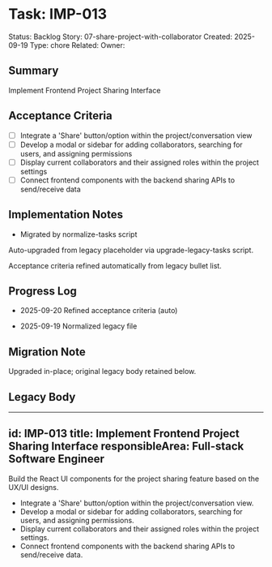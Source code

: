 # Task: IMP-013
Status: Backlog
Story: 07-share-project-with-collaborator
Created: 2025-09-19
Type: chore
Related:
Owner:

## Summary
Implement Frontend Project Sharing Interface

## Acceptance Criteria

- [ ] Integrate a 'Share' button/option within the project/conversation view
- [ ] Develop a modal or sidebar for adding collaborators, searching for users, and assigning permissions
- [ ] Display current collaborators and their assigned roles within the project settings
- [ ] Connect frontend components with the backend sharing APIs to send/receive data

## Implementation Notes
- Migrated by normalize-tasks script

Auto-upgraded from legacy placeholder via upgrade-legacy-tasks script.


Acceptance criteria refined automatically from legacy bullet list.
## Progress Log
- 2025-09-20 Refined acceptance criteria (auto)

- 2025-09-19 Normalized legacy file
## Migration Note
Upgraded in-place; original legacy body retained below.

## Legacy Body
---
id: IMP-013
title: Implement Frontend Project Sharing Interface
responsibleArea: Full-stack Software Engineer
---
Build the React UI components for the project sharing feature based on the UX/UI designs.
*   Integrate a 'Share' button/option within the project/conversation view.
*   Develop a modal or sidebar for adding collaborators, searching for users, and assigning permissions.
*   Display current collaborators and their assigned roles within the project settings.
*   Connect frontend components with the backend sharing APIs to send/receive data.